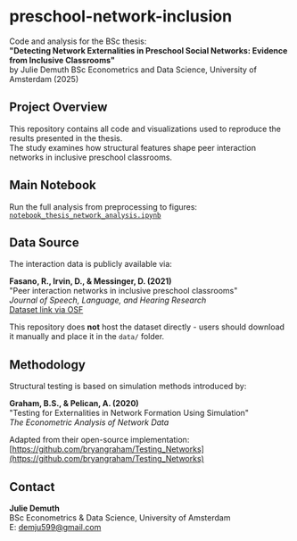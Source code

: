 # preschool-network-inclusion

Code and analysis for the BSc thesis:  
**"Detecting Network Externalities in Preschool Social Networks: Evidence from Inclusive Classrooms"**  
by Julie Demuth 
BSc Econometrics and Data Science, University of Amsterdam (2025)



## Project Overview

This repository contains all code and visualizations used to reproduce the results presented in the thesis.  
The study examines how structural features shape peer interaction networks in inclusive preschool classrooms.



## Main Notebook

Run the full analysis from preprocessing to figures:  
[`notebook_thesis_network_analysis.ipynb`](notebook_thesis_network_analysis.ipynb)



## Data Source

The interaction data is publicly available via:

**Fasano, R., Irvin, D., & Messinger, D. (2021)**  
"Peer interaction networks in inclusive preschool classrooms"  
*Journal of Speech, Language, and Hearing Research*  
[Dataset link via OSF](https://osf.io/84fwc/?view_only=306f65dcd1144d92b2bc87a185165c25)

This repository does **not** host the dataset directly - users should download it manually and place it in the `data/` folder.



## Methodology

Structural testing is based on simulation methods introduced by:

**Graham, B.S., & Pelican, A. (2020)**  
"Testing for Externalities in Network Formation Using Simulation"  
*The Econometric Analysis of Network Data*

Adapted from their open-source implementation:  
[https://github.com/bryangraham/Testing_Networks](https://github.com/bryangraham/Testing_Networks)



## Contact

**Julie Demuth**  
BSc Econometrics & Data Science, University of Amsterdam  
E: demju599@gmail.com
